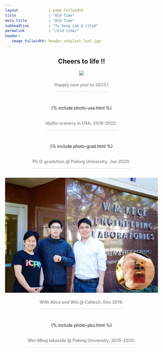 ```yaml
---
layout              : page-fullwidth
title               : "Old Time"
meta_title          : "Old Time"
subheadline         : "Yu Song Lab @ CityU"
permalink           : "/old-time/"
header:
   image_fullwidth: header_unsplash_leaf.jpg
---
```


## <center>Cheers to life !!</center>

<center>

<img src="/images/2023-new year.jpg" width="640">

</center>

<center><div style="color:orange; border-bottom: 1px solid #d9d9d9;display: inline-block;color: #999;margin: 5px; margin-bottom: 30px"> 

<b>Happly new year to 2023 !</b>

</div> </center>

<center>


{% include photo-usa.html %} 

<center><div style="color:orange; border-bottom: 1px solid #d9d9d9;display: inline-block;color: #999;margin: 5px; margin-bottom: 30px"> 


<b>Idyllic scenery in USA, 2018-2022.</b>

</div>

</center>

<center>


{% include photo-grad.html %} 

<center><div style="color:orange; border-bottom: 1px solid #d9d9d9;display: inline-block;color: #999;margin: 5px;margin-bottom: 30px"> 


<b>Ph.D. gradution @ Peking University, Jun 2020.</b>

</div>

</center>

<center>


<img src="/images/2019-alice-wei.jpg" width="640">

</center>

<center>


<center><div style="color:orange; border-bottom: 1px solid #d9d9d9;display: inline-block;color: #999;margin-top: 5px; margin-bottom: 30px"> 


<b>With Alice and Wei @ Caltech, Dec 2019.</b>

</div>

</center>

<center>


{% include photo-pku.html %} 

</center>

<center>


<center><div style="color:orange; border-bottom: 1px solid #d9d9d9;display: inline-block;color: #999;margin: 5px; margin-bottom: 30px"> 


<b>Wei-Ming lakeside @ Peking University, 2015-2020.</b>

</div>

</center>

